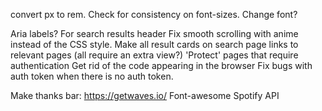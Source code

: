convert px to rem.
Check for consistency on font-sizes.
Change font?

Aria labels? For search results header
Fix smooth scrolling with anime instead of the CSS style.
Make all result cards on search page links to relevant pages (all require an extra view?)
'Protect' pages that require authentication
Get rid of the code appearing in the browser
Fix bugs with auth token when there is no auth token.

Make thanks bar:
https://getwaves.io/
Font-awesome
Spotify API
